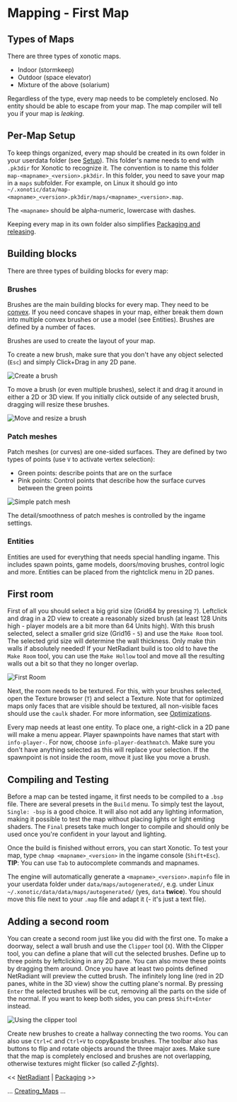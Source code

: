 Mapping - First Map
===================

Types of Maps
-------------

There are three types of xonotic maps.

-   Indoor (stormkeep)
-   Outdoor (space elevator)
-   Mixture of the above (solarium)

Regardless of the type, every map needs to be completely enclosed. No entity should be able to escape from your map.
The map compiler will tell you if your map is *leaking*.

Per-Map Setup
-------------

To keep things organized, every map should be created in its own folder in your userdata folder (see [Setup](mapping-Setup)).
This folder's name needs to end with `.pk3dir` for Xonotic to recognize it. The convention is to name this folder `map-<mapname>_<version>.pk3dir`.
In this folder, you need to save your map in a `maps` subfolder. For example, on Linux it should go into `~/.xonotic/data/map-<mapname>_<version>.pk3dir/maps/<mapname>_<version>.map`.

The `<mapname>` should be alpha-numeric, lowercase with dashes.

Keeping every map in its own folder also simplifies [Packaging and releasing](mapping-packaging).

Building blocks
---------------

There are three types of building blocks for every map:

### Brushes
Brushes are the main building blocks for every map. They need to be [convex](https://en.wikipedia.org/wiki/Convex_polytope).
If you need concave shapes in your map, either break them down into multiple convex brushes or use a model (see Entities).
Brushes are defined by a number of faces.

Brushes are used to create the layout of your map.

To create a new brush, make sure that you don't have any object selected (`Esc`) and simply Click+Drag in any 2D pane.

![Create a brush](assets/images/radiant-create-brush.gif)

To move a brush (or even multiple brushes), select it and drag it around in either a 2D or 3D view.
If you initially click outside of any selected brush, dragging will resize these brushes.

![Move and resize a brush](assets/images/radiant-move-resize-brush.gif)

### Patch meshes
Patch meshes (or curves) are one-sided surfaces. They are defined by two types of points (use `V` to activate vertex selection):
-   Green points: describe points that are on the surface
-   Pink points: Control points that describe how the surface curves between the green points

![Simple patch mesh](assets/images/radiant-patch-example.png)

The detail/smoothness of patch meshes is controlled by the ingame settings.

### Entities
Entities are used for everything that needs special handling ingame. This includes spawn points, game models, doors/moving brushes, control logic and more.
Entities can be placed from the rightclick menu in 2D panes.

First room
----------

First of all you should select a big grid size (Grid64 by pressing `7`). Leftclick and drag in a 2D view to create a reasonably sized brush
(at least 128 Units high - player models are a bit more than 64 Units high). With this brush selected, select a smaller grid size (Grid16 - `5`)
and use the `Make Room` tool. The selected grid size will determine the wall thickness. Only make thin walls if absolutely needed! 
If your NetRadiant build is too old to have the `Make Room` tool, you can use the `Make Hollow` tool and move all the resulting walls out a bit
so that they no longer overlap.

![First Room](assets/images/radiant-first-room.png)

Next, the room needs to be textured. For this, with your brushes selected, open the Texture browser (`T`) and select a Texture.
Note that for optimized maps only faces that are visible should be textured, all non-visible faces should use the `caulk` shader.
For more information, see [Optimizations](mapping-Optimizing).

Every map needs at least one entity. To place one, a right-click in a 2D pane will make a menu appear. Player spawnpoints have names that start with `info-player-`.
For now, choose `info-player-deathmatch`. Make sure you don't have anything selected as this will replace your selection.
If the spawnpoint is not inside the room, move it just like you move a brush.

Compiling and Testing
---------------------

Before a map can be tested ingame, it first needs to be compiled to a `.bsp` file. There are several presets in the `Build` menu. To simply test the layout,
`Single: -bsp` is a good choice. It will also not add any lighting information, making it possible to test the map without placing lights or light emiting shaders.
The `Final` presets take much longer to compile and should only be used once you're confident in your layout and lighting.

Once the build is finished without errors, you can start Xonotic. To test your map, type `chmap <mapname>_<version>` in the ingame console (`Shift+Esc`).  
**TIP**: You can use `Tab` to autocomplete commands and mapnames.

The engine will automatically generate a `<mapname>_<version>.mapinfo` file in your userdata folder under `data/maps/autogenerated/`,
e.g. under Linux `~/.xonotic/data/data/maps/autogenerated/` (yes, `data` **twice**). You should move this file next to your `.map` file
and adapt it (- it's just a text file).

Adding a second room
--------------------

You can create a second room just like you did with the first one. To make a doorway, select a wall brush and use the `Clipper` tool (`X`).
With the Clipper tool, you can define a plane that will cut the selected brushes. Define up to three points by leftclicking in any 2D pane.
You can also move these points by dragging them around. Once you have at least two points defined NetRadiant will preview the cutted brush.
The infinitely long line (red in 2D panes, white in the 3D view) show the cutting plane's normal. By pressing `Enter` the selected brushes will be cut,
removing all the parts on the side of the normal. If you want to keep both sides, you can press `Shift+Enter` instead.

![Using the clipper tool](assets/images/radiant-second-room-clipper.png)

Create new brushes to create a hallway connecting the two rooms. You can also use `Ctrl+C` and `Ctrl+V` to copy&paste brushes. The toolbar also has
buttons to flip and rotate objects around the three major axes. Make sure that the map is completely enclosed and brushes are not overlapping,
otherwise textures might flicker (so called *Z-fights*).


\<\< [NetRadiant](mapping-NetRadiant) | [Packaging](mapping-packaging) \>\>

… [Creating_Maps](Creating-Maps) …

